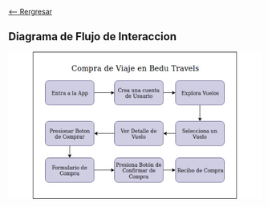 [<-- Rergresar](../)

## Diagrama de Flujo de Interaccion

![](../assets/diagrama-flujo-bedu-travels.jpg)